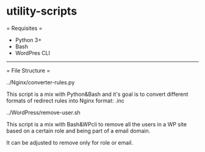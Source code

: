 # utility-scripts

 = Requisites =

 - Python 3+
 - Bash
 - WordPres CLI

- - - - - - - - - - - - - - -
 = File Structure =

 ../Nginx/converter-rules.py

This script is a mix with Python&Bash and it's goal is to convert different formats of redirect rules into Nginx format: .inc

 ../WordPress/remove-user.sh

This script is a mix with Bash&WPcli to remove all the users in a WP site based on a certain role and being part of a email domain.

It can be adjusted to remove only for role or email.
